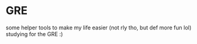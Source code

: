 # GRE

some helper tools to make my life easier (not rly tho, but def more fun lol) studying for the GRE :)
